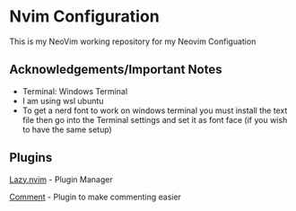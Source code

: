 # Nvim Configuration

This is my NeoVim working repository for my Neovim Configuation

## Acknowledgements/Important Notes

 - Terminal: Windows Terminal
 - I am using wsl ubuntu
 - To get a nerd font to work on windows terminal you must install the text file then go into the Terminal settings and set it as font face (if you wish to have the same setup)


## Plugins 

[Lazy.nvim](https://github.com/folke/lazy.nvim) - Plugin Manager

[Comment](https://github.com/numToStr/Comment.nvim) - Plugin to make commenting easier


